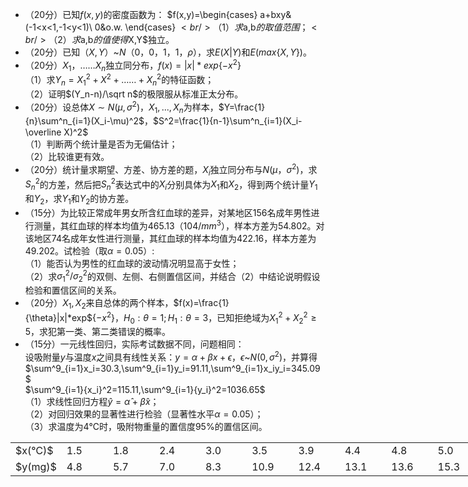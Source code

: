 -  （20分）已知$f(x,y)$的密度函数为： $f(x,y)=\begin{cases}
a+bxy&(-1<x<1,-1<y<1)\\
0&o.w.
\end{cases}
$<br />（1）求$a,b$的取值范围；<br />（2）求$a,b$的值使得$X,Y$独立。 
-  （20分）已知$（X,Y）$~$N（0，0，1，1，\rho）$，求$E(X|Y)$和$E(max\{X,Y\})$。 
-  （20分）$X_1，……X_n$独立同分布，$f(x)=|x|*exp${$-x^2$}<br />（1）求$Y_n={X_1}^2+{X}^2+……+{X_n}^2$的特征函数；<br />（2）证明$(Y_n-n)/\sqrt n$的极限服从标准正太分布。 
-  （20分）设总体$X\sim N(\mu,\sigma^2)，$$X_1,...,X_n$为样本，$Y=\frac{1}{n}\sum^n_{i=1}(X_i-\mu)^2$，$S^2=\frac{1}{n-1}\sum^n_{i=1}(X_i-\overline X)^2$<br />（1）判断两个统计量是否为无偏估计；<br />（2）比较谁更有效。 
-  （20分）统计量求期望、方差、协方差的题，$X_i$独立同分布与$N(\mu，\sigma^2)$，求${S_n}^2$的方差，然后把${S_n}^2$表达式中的$X_i$分别具体为$X_1$和$X_2$，得到两个统计量$Y_1$和$Y_2$，求$Y_1$和$Y_2$的协方差。 
-  （15分）为比较正常成年男女所含红血球的差异，对某地区156名成年男性进行测量，其红血球的样本均值为465.13（104/$mm^3$），样本方差为54.802。对该地区74名成年女性进行测量，其红血球的样本均值为422.16，样本方差为49.202。试检验（取$\alpha=0.05$）:<br />（1）能否认为男性的红血球的波动情况明显高于女性；<br />（2）求${\sigma_1}^2/{\sigma_2}^2$的双侧、左侧、右侧置信区间，并结合（2）中结论说明假设检验和置信区间的关系。 
-  （20分）$X_1,X_2$来自总体的两个样本，$f(x)=\frac{1}{\theta}|x|*exp${$-x^2$}$，$$H_0:\theta=1;H_1:\theta=3$，已知拒绝域为${X_1}^2+{X_2}^2\geq5$，求犯第一类、第二类错误的概率。 
-  （15分）一元线性回归，实际考试数据不同，问题相同： <br />设吸附量$y$与温度$x$之间具有线性关系：$y=\alpha+\beta x+\epsilon$，$\epsilon$~$N(0,\sigma^2)$，并算得<br />$\sum^9_{i=1}x_i=30.3,\sum^9_{i=1}y_i=91.11,\sum^9_{i=1}x_iy_i=345.09$<br />$\sum^9_{i=1}{x_i}^2=115.11,\sum^9_{i=1}{y_i}^2=1036.65$<br />（1）求线性回归方程$\hat{y}=\hat{\alpha}+\hat{\beta}x$；<br />（2）对回归效果的显著性进行检验（显著性水平$\alpha=0.05$）；<br />（3）求温度为4℃时，吸附物重量的置信度95%的置信区间。 
<table data-lake-id="JEJet" id="JEJet" margin="true" class="lake-table" style="width: 750px"><colgroup><col width="75"><col width="75"><col width="75"><col width="75"><col width="75"><col width="75"><col width="75"><col width="75"><col width="75"><col width="75"></colgroup><tbody><tr data-lake-id="u2e93f832" id="u2e93f832"><td data-lake-id="u84cbabeb" id="u84cbabeb">$x(℃)$
 </td><td data-lake-id="u08d54e5e" id="u08d54e5e">1.5
 </td><td data-lake-id="u9230e362" id="u9230e362">1.8
 </td><td data-lake-id="u3eecd776" id="u3eecd776">2.4
 </td><td data-lake-id="u42084f67" id="u42084f67">3.0
 </td><td data-lake-id="ue9f69a49" id="ue9f69a49">3.5
 </td><td data-lake-id="u4bc4cf84" id="u4bc4cf84">3.9
 </td><td data-lake-id="ud24d6db0" id="ud24d6db0">4.4
 </td><td data-lake-id="uf178484c" id="uf178484c">4.8
 </td><td data-lake-id="ua4cb5f0f" id="ua4cb5f0f">5.0
 </td></tr><tr data-lake-id="uc0a5c899" id="uc0a5c899"><td data-lake-id="u8487e3da" id="u8487e3da">$y(mg)$
 </td><td data-lake-id="ue7193d07" id="ue7193d07">4.8
 </td><td data-lake-id="ud901758f" id="ud901758f">5.7
 </td><td data-lake-id="uc53a2936" id="uc53a2936">7.0
 </td><td data-lake-id="u93911ba6" id="u93911ba6">8.3
 </td><td data-lake-id="ub49ded11" id="ub49ded11">10.9
 </td><td data-lake-id="uc9cece8d" id="uc9cece8d">12.4
 </td><td data-lake-id="u0bc3d88e" id="u0bc3d88e">13.1
 </td><td data-lake-id="u5013c68a" id="u5013c68a">13.6
 </td><td data-lake-id="uc70a1e5a" id="uc70a1e5a">15.3
 </td></tr></tbody></table>
